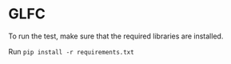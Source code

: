 # GLFC 

To run the test, make sure that the required libraries are installed. 

Run 
``pip install -r requirements.txt``